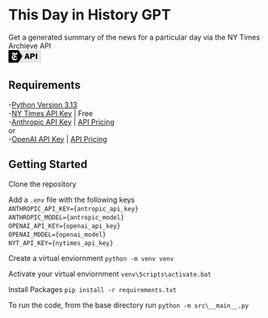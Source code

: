 # This Day in History GPT

Get a generated summary of the news for a particular day via the NY Times Archieve API  
![Powered by NY Times Branding](/src/assets/images/poweredby_nytimes_65a.png)

## Requirements

-[Python Version 3.13](https://www.python.org/downloads/)  
-[NY Times API Key](https://developer.nytimes.com/get-started) | Free  
-[Anthropic API Key](https://docs.anthropic.com/en/api/getting-started) | [API Pricing](https://www.anthropic.com/pricing#api)  
or  
-[OpenAI API Key](https://platform.openai.com/docs/api-reference/introduction) | [API Pricing](https://openai.com/api/pricing/)

## Getting Started

Clone the repository

Add a `.env` file with the following keys  
`ANTHROPIC_API_KEY={antropic_api_key}`  
`ANTHROPIC_MODEL={antropic_model}`  
`OPENAI_API_KEY={openai_api_key}`  
`OPENAI_MODEL={openai_model}`  
`NYT_API_KEY={nytimes_api_key}`

Create a virtual enviornment `python -m venv venv`

Activate your virtual enviornment `venv\Scripts\activate.bat`

Install Packages `pip install -r requirements.txt`

To run the code, from the base directory run `python -m src\__main__.py`
